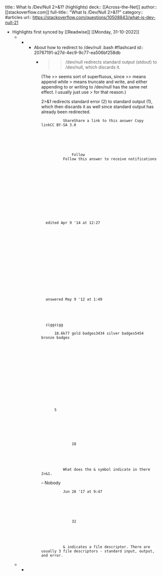 title:: What Is /Dev/Null 2>&1? (highlights)
deck:: [[Across-the-Net]]
author:: [[stackoverflow.com]]
full-title:: "What Is /Dev/Null 2>&1?"
category:: #articles
url:: https://stackoverflow.com/questions/10508843/what-is-dev-null-21

- Highlights first synced by [[Readwise]] [[Monday, 31-10-2022]]
	- -
		- About how to redirect to /dev/null .bash #flashcard
		  id:: 20767191-a27d-4ec9-9c77-ea506bf258db
			- >> /dev/null redirects standard output (stdout) to /dev/null, which discards it.
			  
			  (The >> seems sort of superfluous, since >> means append while > means truncate and write, and either appending to or writing to /dev/null has the same net effect. I usually just use > for that reason.)
			  
			  2>&1 redirects standard error (2) to standard output (1), which then discards it as well since standard output has already been redirected.
			    
			    
			        
			            
			            
			                
			  
			  
			  
			    
			  
			            
			                ShareShare a link to this answer Copy linkCC BY-SA 3.0
			            
			  
			  
			  
			            
			                
			                    Follow
			                Follow this answer to receive notifications
			            
			  
			  
			  
			  
			  
			  
			    
			    
			  
			            
			            
			  
			    
			        edited Apr 9 '14 at 12:27
			    
			    
			        
			    
			    
			        
			        
			            
			        
			    
			  
			            
			  
			  
			            
			                
			    
			        answered May 9 '12 at 1:49
			    
			    
			        
			    
			    
			        ziggzigg
			        
			            18.6k77 gold badges3434 silver badges5454 bronze badges
			        
			    
			  
			  
			  
			            
			        
			        
			    
			    
			    
			  
			  
			  
			  
			  
			            5 
			    
			        
			            
			  
			                        
			        
			            
			                    18
			            
			        
			        
			            
			                
			                What does the & symbol indicate in there 2>&1.
			                
			              
			  – Nobody
			                
			                Jun 28 '17 at 9:47
			            
			        
			    
			    
			        
			            
			                    32
			            
			        
			        
			            
			                
			                & indicates a file descriptor. There are usually 3 file descriptors - standard input, output, and error.
	- -